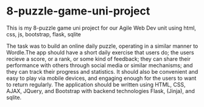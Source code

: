 # 8-puzzle-game-uni-project
This is my 8-puzzle game uni project for our Agile Web Dev unit using html, css, js, bootstrap, flask, sqlite

The task was to build an online daily puzzle, operating in a similar manner to Wordle.The app should have a short daily exercise that users do; the users recieve a score, or a rank, or some kind of feedback; they can share their performance with others through social media or similar mechanisms; and they can track their progress and statistics. It should also be convenient and easy to play via mobile devices, and engaging enough for the users to want to return regularly. The application should be written using HTML, CSS, AJAX, JQuery, and Bootstrap with backend technologies Flask, (Jinja), and sqlite.
